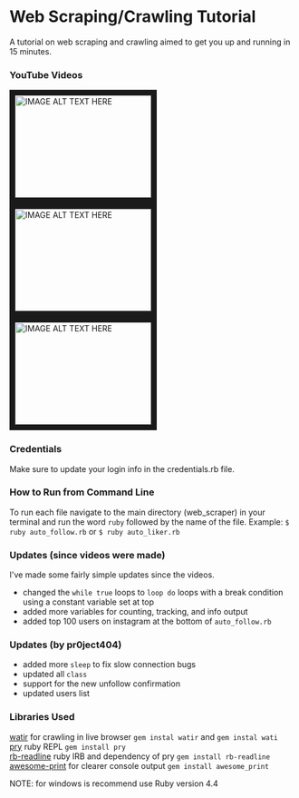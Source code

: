 # Web Scraping/Crawling Tutorial
A tutorial on web scraping and crawling aimed to get you up and running in 15 minutes.

### YouTube Videos
<a href="http://www.youtube.com/watch?feature=player_embedded&v=cswubkLlocI" target="\_blank"><img src="http://img.youtube.com/vi/cswubkLlocI/0.jpg"
alt="IMAGE ALT TEXT HERE" width="240" height="180" border="10"/></a>
<a href="http://www.youtube.com/watch?feature=player_embedded&v=Bh4gy602NTs" target="\_blank"><img src="http://img.youtube.com/vi/Bh4gy602NTs/0.jpg"
alt="IMAGE ALT TEXT HERE" width="240" height="180" border="10"/></a>
<a href="http://www.youtube.com/watch?feature=player_embedded&v=f8WQZNbHHX8" target="\_blank"><img src="http://img.youtube.com/vi/f8WQZNbHHX8/0.jpg"
alt="IMAGE ALT TEXT HERE" width="240" height="180" border="10"/></a>

### Credentials
Make sure to update your login info in the credentials.rb file.

### How to Run from Command Line
To run each file navigate to the main directory (web_scraper) in your terminal and run the word `ruby` followed by the name of the file. Example:
`$ ruby auto_follow.rb`
or
`$ ruby auto_liker.rb`

### Updates (since videos were made)
I've made some fairly simple updates since the videos.
- changed the ```while true``` loops to `loop do` loops with a break condition using a constant variable set at top
- added more variables for counting, tracking, and info output
- added top 100 users on instagram at the bottom of `auto_follow.rb`

### Updates (by pr0ject404)
- added more `sleep` to fix slow connection bugs
- updated all `class`
- support for the new unfollow confirmation
- updated users list

### Libraries Used
[watir](https://github.com/watir/watir) for crawling in live browser `gem instal watir` and  `gem instal wati`<br>
[pry](https://github.com/pry/pry) ruby REPL `gem install pry`<br>
[rb-readline](https://github.com/ConnorAtherton/rb-readline) ruby IRB and dependency of pry `gem install rb-readline`<br>
[awesome-print](https://github.com/awesome-print/awesome_print) for clearer console output `gem install awesome_print`<br>

NOTE: for windows is recommend use Ruby version 4.4
